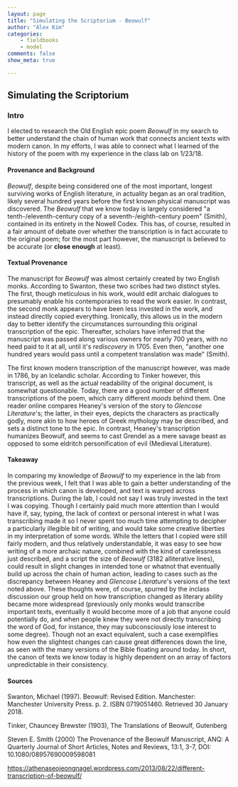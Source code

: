 ```yaml
---
layout: page  
title: "Simulating the Scriptorium - Beowulf"  
author: "Alex Kim"  
categories:  
    - fieldbooks
    - model
comments: false  
show_meta: true

---
```


## Simulating the Scriptorium

### Intro

I elected to research the Old English epic poem *Beowulf* in my search to better understand the chain of human work that connects ancient texts with modern canon. In my efforts, I was able to connect what I learned of the history of the poem with my experience in the class lab on 1/23/18.

#### Provenance and Background

*Beowulf*, despite being considered one of the most important, longest surviving works of English literature, in actuality began as an oral tradition, likely several hundred years before the first known physical manuscript was discovered. The *Beowulf* that we know today is largely considered "a tenth-/eleventh-century copy of a seventh-/eighth-century poem" (Smith), contained in its entirety in the Nowell Codex. This has, of course, resulted in a fair amount of debate over whether the transcription is in fact accurate to the original poem; for the most part however, the manuscript is believed to be accurate (or **close enough** at least).

#### Textual Provenance

The manuscript for *Beowulf* was almost certainly created by two English monks. According to Swanton, these two scribes had two distinct styles. The first, though meticulous in his work, would edit archaic dialogues to presumably enable his contemporaries to read the work easier. In contrast, the second monk appears to have been less invested in the work, and instead directly copied everything. Ironically, this allows us in the modern day to better identify the circumstances surrounding this original transcription of the epic. Thereafter, scholars have inferred that the manuscript was passed along various owners for nearly 700 years, with no heed paid to it at all, until it's *rediscovery* in 1705. Even then, "another one hundred years would pass until a competent translation was made" (Smith).

The first known modern transcription of the manuscript however, was made in 1786, by an Icelandic scholar. According to Tinker however, this transcript, as well as the actual readability of the original document, is somewhat questionable. Today, there are a good number of different transcriptions of the poem, which carry different *moods* behind them. One reader online compares Heaney's version of the story to *Glencose Literature*'s; the latter, in their eyes, depicts the characters as practically godly, more akin to how heroes of Greek mythology may be described, and sets a distinct tone to the epic. In contrast, Heaney's transcription humanizes Beowulf, and seems to cast Grendel as a mere savage beast as opposed to some eldritch personification of evil (Medieval Literature). 

#### Takeaway

In comparing my knowledge of *Beowulf* to my experience in the lab from the previous week, I felt that I was able to gain a better understanding of the process in which canon is developed, and text is warped across transcriptions. During the lab, I could not say I was truly invested in the text I was copying. Though I certainly paid much more attention than I would have if, say, typing, the lack of context or personal interest in what I was transcribing made it so I never spent too much time attempting to decipher a particularly illegible bit of writing, and would take some creative liberties in my interpretation of some words. While the letters that I copied were still fairly modern, and thus relatively understandable, it was easy to see how writing of a more archaic nature, combined with the kind of carelessness just described, and a script the size of *Beowulf* (3182 alliterative lines), could result in slight changes in intended tone or whatnot that eventually build up across the chain of human action, leading to cases such as the discrepancy between Heaney and *Glencose Literature*'s versions of the text noted above. These thoughts were, of course, spurred by the inclass discussion our group held on how transcription changed as literary ability became more widespread (previously only monks would transcribe important texts, eventually it would become more of a job that anyone could potentially do, and when people knew they were not directly transcribing the word of God, for instance, they may subconsciously lose interest to some degree). Though not an exact equivalent, such a case exemplifies how even the slightest changes can cause great differences down the line, as seen with the many versions of the Bible floating around today. In short, the canon of texts we know today is highly dependent on an array of factors unpredictable in their consistency.



#### Sources

 Swanton, Michael (1997). Beowulf: Revised Edition. Manchester: Manchester University Press. p. 2. ISBN 0719051460. Retrieved 30 January 2018.
 
 Tinker, Chauncey Brewster (1903), The Translations of Beowulf, Gutenberg
 
 Steven E. Smith (2000) The Provenance of the Beowulf Manuscript,
ANQ: A Quarterly Journal of Short Articles, Notes and Reviews, 13:1, 3-7, DOI:
10.1080/08957690009598081

https://athenaseojeongnagel.wordpress.com/2013/08/22/different-transcription-of-beowulf/
 